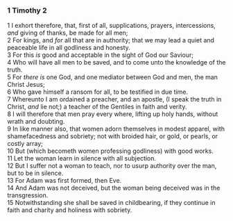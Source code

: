 ### 1 Timothy 2

1 I exhort therefore, that, first of all, supplications, prayers, intercessions, *and* giving of thanks, be made for all men;  
2 For kings, and *for* all that are in authority; that we may lead a quiet and peaceable life in all godliness and honesty.  
3 For this *is* good and acceptable in the sight of God our Saviour;  
4 Who will have all men to be saved, and to come unto the knowledge of the truth.  
5 For *there is* one God, and one mediator between God and men, the man Christ Jesus;  
6 Who gave himself a ransom for all, to be testified in due time.  
7 Whereunto I am ordained a preacher, and an apostle, (I speak the truth in Christ, *and* lie not;) a teacher of the Gentiles in faith and verity.  
8 I will therefore that men pray every where, lifting up holy hands, without wrath and doubting.  
9 In like manner also, that women adorn themselves in modest apparel, with shamefacedness and sobriety; not with broided hair, or gold, or pearls, or costly array;  
10 But (which becometh women professing godliness) with good works.  
11 Let the woman learn in silence with all subjection.  
12 But I suffer not a woman to teach, nor to usurp authority over the man, but to be in silence.  
13 For Adam was first formed, then Eve.  
14 And Adam was not deceived, but the woman being deceived was in the transgression.  
15 Notwithstanding she shall be saved in childbearing, if they continue in faith and charity and holiness with sobriety.  
